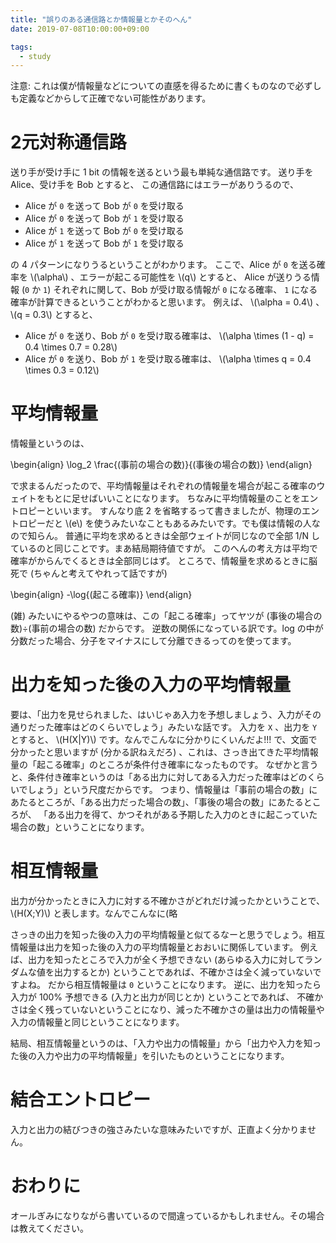 ```yaml
---
title: "誤りのある通信路とか情報量とかそのへん"
date: 2019-07-08T10:00:00+09:00

tags:
  - study
---
```


注意: これは僕が情報量などについての直感を得るために書くものなので必ずしも定義などからして正確でない可能性があります。

# 2元対称通信路

送り手が受け手に 1 bit の情報を送るという最も単純な通信路です。
送り手を Alice、受け手を Bob とすると、 この通信路にはエラーがありうるので、

- Alice が `0` を送って Bob が `0` を受け取る
- Alice が `0` を送って Bob が `1` を受け取る
- Alice が `1` を送って Bob が `0` を受け取る
- Alice が `1` を送って Bob が `1` を受け取る

の 4 パターンになりうるということがわかります。
ここで、Alice が `0` を送る確率を \\(\alpha\\) 、エラーが起こる可能性を \\(q\\) とすると、
Alice が送りうる情報 (`0` か `1`) それぞれに関して、Bob が受け取る情報が `0` になる確率、 `1` になる確率が計算できるということがわかると思います。
例えば、  \\(\alpha = 0.4\\) 、 \\(q = 0.3\\) とすると、

- Alice が `0` を送り、Bob が `0` を受け取る確率は、 \\(\alpha \times (1 - q) = 0.4 \times 0.7 = 0.28\\)
- Alice が `0` を送り、Bob が `1` を受け取る確率は、 \\(\alpha \times q = 0.4 \times 0.3 = 0.12\\)

# 平均情報量

情報量というのは、

\begin{align}
\log_2 \frac{(事前の場合の数)}{(事後の場合の数)}
\end{align}

で求まるんだったので、平均情報量はそれぞれの情報量を場合が起こる確率のウェイトをもとに足せばいいことになります。
ちなみに平均情報量のことをエントロピーといいます。
すんなり底 2 を省略するって書きましたが、物理のエントロピーだと \\(e\\) を使うみたいなこともあるみたいです。でも僕は情報の人なので知らん。
普通に平均を求めるときは全部ウェイトが同じなので全部 1/N しているのと同じことです。まあ結局期待値ですが。
このへんの考え方は平均で確率がからんでくるときは全部同じはず。
ところで、情報量を求めるときに脳死で (ちゃんと考えてやれって話ですが)

\begin{align}
-\log{(起こる確率)}
\end{align}

(雑) みたいにやるやつの意味は、この「起こる確率」ってヤツが (事後の場合の数)÷(事前の場合の数) だからです。
逆数の関係になっている訳です。log の中が分数だった場合、分子をマイナスにして分離できるってのを使ってます。

# 出力を知った後の入力の平均情報量

要は、「出力を見せられました、はいじゃあ入力を予想しましょう、入力がその通りだった確率はどのくらいでしょう」みたいな話です。
入力を `X` 、出力を `Y` とすると、 \\(H(X|Y)\\)  です。なんでこんなに分かりにくいんだよ!!!
で、文面で分かったと思いますが (分かる訳ねえだろ) 、これは、さっき出てきた平均情報量の「起こる確率」のところが条件付き確率になったものです。
なぜかと言うと、条件付き確率というのは「ある出力に対してある入力だった確率はどのくらいでしょう」という尺度だからです。
つまり、情報量は「事前の場合の数」にあたるところが、「ある出力だった場合の数」、「事後の場合の数」にあたるところが、
「ある出力を得て、かつそれがある予期した入力のときに起こっていた場合の数」ということになります。

# 相互情報量

出力が分かったときに入力に対する不確かさがどれだけ減ったかということで、\\(H(X;Y)\\) と表します。なんでこんなに(略

さっきの出力を知った後の入力の平均情報量と似てるなーと思うでしょう。相互情報量は出力を知った後の入力の平均情報量とおおいに関係しています。
例えば、出力を知ったところで入力が全く予想できない (あらゆる入力に対してランダムな値を出力するとか) ということであれば、不確かさは全く減っていないですよね。
だから相互情報量は `0` ということになります。
逆に、出力を知ったら入力が 100% 予想できる (入力と出力が同じとか) ということであれば、
不確かさは全く残っていないということになり、減った不確かさの量は出力の情報量や入力の情報量と同じということになります。

結局、相互情報量というのは、「入力や出力の情報量」から「出力や入力を知った後の入力や出力の平均情報量」を引いたものということになります。

# 結合エントロピー

入力と出力の結びつきの強さみたいな意味みたいですが、正直よく分かりません。

# おわりに

オールぎみになりながら書いているので間違っているかもしれません。その場合は教えてください。
